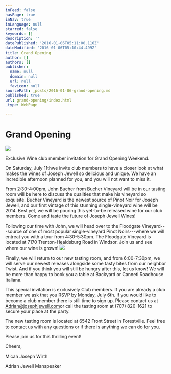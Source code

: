 ```yaml
---
inFeed: false
hasPage: true
inNav: true
inLanguage: null
starred: false
keywords: []
description: ''
datePublished: '2016-01-06T05:11:00.116Z'
dateModified: '2016-01-06T05:10:44.499Z'
title: Grand Opening
author: []
authors: []
publisher:
  name: null
  domain: null
  url: null
  favicon: null
sourcePath: _posts/2016-01-06-grand-opening.md
published: true
url: grand-opening/index.html
_type: WebPage

---
```

# Grand Opening
![](https://the-grid-user-content.s3-us-west-2.amazonaws.com/1a582762-2c12-4afb-8049-4dac4e014fc4.jpg)

Exclusive Wine club member invitation for Grand Opening Weekend.

On Saturday, July 11thwe invite club members to have a closer look at what makes the wines of Joseph Jewell so delicious and unique. We have an incredible afternoon planned for you, and you will not want to miss it.

From 2:30-4:00pm, John Bucher from Bucher Vineyard will be in our tasting room will be here to discuss the qualities that make his vineyard so exquisite. Bucher Vineyard is the newest source of Pinot Noir for Joseph Jewell, and our first vintage of this stunning single-vineyard wine will be 2014\. Best yet, we will be pouring this yet-to-be released wine for our club members. Come and taste the future of Joseph Jewell Wines!

Following our time with John, we will head over to the Floodgate Vineyard---source of one of most popular single-vineyard Pinot Noirs---where we will entreat you with a tour from 4:30-5:30pm. The Floodgate Vineyard is located at 7170 Trenton-Healdsburg Road in Windsor. Join us and see where our wine is grown!
![](https://the-grid-user-content.s3-us-west-2.amazonaws.com/3515b9b4-15c9-4259-ba0d-38c0bf0fe000.jpg)

Finally, we will return to our new tasting room, and from 6:00-7:30pm, we will serve our newest releases alongside some tasty bites from our neighbor Twist. And if you think you will still be hungry after this, let us know! We will be more than happy to book you a table at Backyard or Canneti Roadhouse Italiana.

This special invitation is exclusively Club members. If you are already a club member we ask that you RSVP by Monday, July 6th. If you would like to become a club member there is still time to sign up.  Please contact us at [Adrian@josephjewell.com][0]or call the tasting room at (707) 820-1621 to secure your place at the party.

The new tasting room is located at 6542 Front Street in Forestville. Feel free to contact us with any questions or if there is anything we can do for you.

Please join us for this thrilling event!

Cheers,

Micah Joseph Wirth

Adrian Jewell Manspeaker

[0]: mailto:Adrian@josephjewell.com